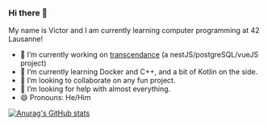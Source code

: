 ### Hi there 👋
My name is Victor and I am currently learning computer programming at 42 Lausanne!

- 🔭 I’m currently working on [transcendance](https://github.com/deslarzes97/ft_transcendence_42) (a nestJS/postgreSQL/vueJS project)
- 🌱 I’m currently learning Docker and C++, and a bit of Kotlin on the side.
- 👯 I’m looking to collaborate on any fun project.
- 🤔 I’m looking for help with almost everything.
- 😄 Pronouns: He/Him

[![Anurag's GitHub stats](https://github-readme-stats.vercel.app/api?username=victorvermot&theme=radical)](https://github.com/anuraghazra/github-readme-stats)

